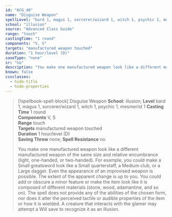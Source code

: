 ```yaml
---
id: "ACG_40"
name: "Disguise Weapon"
spellLevel: "bard 1, magus 1, sorcerer/wizard 1, witch 1, psychic 1, mesmerist 1"
school: "illusion"
source: "Advanced Class Guide"
range: "touch"
castingTime: "1 round"
components: "V, S"
targets: "manufactured weapon touched"
duration: "1 hour/level (D)"
saveType: "none"
sr: "no"
description: "You make one manufactured weapon look like a different manufactured weapon of the same size and relative encumbrance (light, one-handed, or two-handed). For example, you could make a Small greatsword look like a Small quarterstaff, a Medium club, or a Large dagger. Even the appearance of an improvised weapon is possible. The extent of the apparent change is up to you. You could add or obscure a minor feature or make the item look like it is composed of different materials (stone, wood, adamantine, and so on). The spell does not provide any of the abilities of the chosen form, nor does it alter the perceived tactile or audible properties of the item or how it is wielded. A creature that interacts with the glamer may attempt a Will save to recognize it as an illusion."
known: false
cssclasses:
  - hide-title
  - hide-properties
---
```


> [!spellbook-spell-block] Disguise Weapon
> **School:** illusion; **Level** bard 1, magus 1, sorcerer/wizard 1, witch 1, psychic 1, mesmerist 1
> **Casting Time** 1 round  
> **Components** V, S  
> **Range** touch  
> **Targets** manufactured weapon touched  
> **Duration** 1 hour/level (D)  
> **Saving Throw** none; **Spell Resistance** no
> 
> You make one manufactured weapon look like a different manufactured weapon of the same size and relative encumbrance (light, one-handed, or two-handed). For example, you could make a Small greatsword look like a Small quarterstaff, a Medium club, or a Large dagger. Even the appearance of an improvised weapon is possible. The extent of the apparent change is up to you. You could add or obscure a minor feature or make the item look like it is composed of different materials (stone, wood, adamantine, and so on). The spell does not provide any of the abilities of the chosen form, nor does it alter the perceived tactile or audible properties of the item or how it is wielded. A creature that interacts with the glamer may attempt a Will save to recognize it as an illusion.